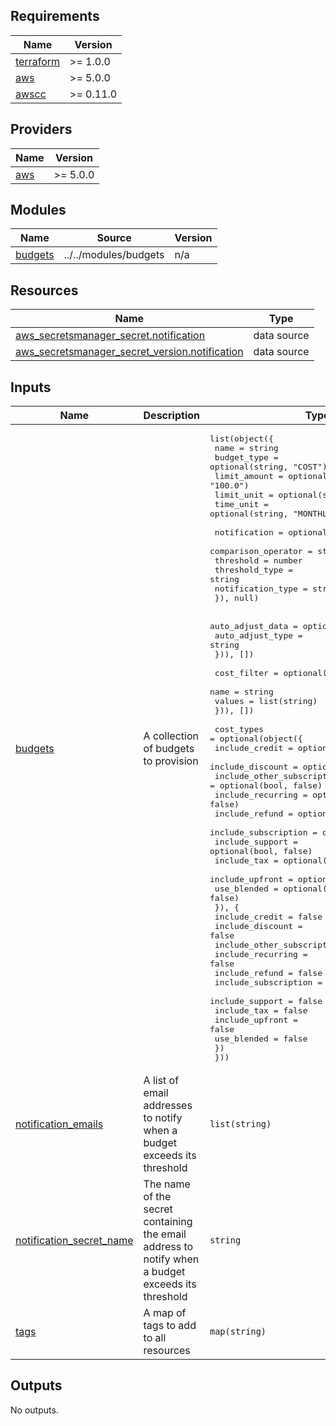 <!-- BEGIN_TF_DOCS -->
## Requirements

| Name | Version |
|------|---------|
| <a name="requirement_terraform"></a> [terraform](#requirement\_terraform) | >= 1.0.0 |
| <a name="requirement_aws"></a> [aws](#requirement\_aws) | >= 5.0.0 |
| <a name="requirement_awscc"></a> [awscc](#requirement\_awscc) | >= 0.11.0 |

## Providers

| Name | Version |
|------|---------|
| <a name="provider_aws"></a> [aws](#provider\_aws) | >= 5.0.0 |

## Modules

| Name | Source | Version |
|------|--------|---------|
| <a name="module_budgets"></a> [budgets](#module\_budgets) | ../../modules/budgets | n/a |

## Resources

| Name | Type |
|------|------|
| [aws_secretsmanager_secret.notification](https://registry.terraform.io/providers/hashicorp/aws/latest/docs/data-sources/secretsmanager_secret) | data source |
| [aws_secretsmanager_secret_version.notification](https://registry.terraform.io/providers/hashicorp/aws/latest/docs/data-sources/secretsmanager_secret_version) | data source |

## Inputs

| Name | Description | Type | Default | Required |
|------|-------------|------|---------|:--------:|
| <a name="input_budgets"></a> [budgets](#input\_budgets) | A collection of budgets to provision | <pre>list(object({<br>    name         = string<br>    budget_type  = optional(string, "COST")<br>    limit_amount = optional(string, "100.0")<br>    limit_unit   = optional(string, "PERCENTAGE")<br>    time_unit    = optional(string, "MONTHLY")<br><br>    notification = optional(object({<br>      comparison_operator = string<br>      threshold           = number<br>      threshold_type      = string<br>      notification_type   = string<br>    }), null)<br><br>    auto_adjust_data = optional(list(object({<br>      auto_adjust_type = string<br>    })), [])<br><br>    cost_filter = optional(list(object({<br>      name   = string<br>      values = list(string)<br>    })), [])<br><br>    cost_types = optional(object({<br>      include_credit             = optional(bool, false)<br>      include_discount           = optional(bool, false)<br>      include_other_subscription = optional(bool, false)<br>      include_recurring          = optional(bool, false)<br>      include_refund             = optional(bool, false)<br>      include_subscription       = optional(bool, false)<br>      include_support            = optional(bool, false)<br>      include_tax                = optional(bool, false)<br>      include_upfront            = optional(bool, false)<br>      use_blended                = optional(bool, false)<br>      }), {<br>      include_credit             = false<br>      include_discount           = false<br>      include_other_subscription = false<br>      include_recurring          = false<br>      include_refund             = false<br>      include_subscription       = true<br>      include_support            = false<br>      include_tax                = false<br>      include_upfront            = false<br>      use_blended                = false<br>    })<br>  }))</pre> | `[]` | no |
| <a name="input_notification_emails"></a> [notification\_emails](#input\_notification\_emails) | A list of email addresses to notify when a budget exceeds its threshold | `list(string)` | `[]` | no |
| <a name="input_notification_secret_name"></a> [notification\_secret\_name](#input\_notification\_secret\_name) | The name of the secret containing the email address to notify when a budget exceeds its threshold | `string` | `"notification/secret"` | no |
| <a name="input_tags"></a> [tags](#input\_tags) | A map of tags to add to all resources | `map(string)` | `{}` | no |

## Outputs

No outputs.
<!-- END_TF_DOCS -->